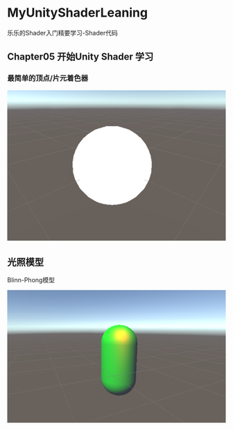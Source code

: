 # MyUnityShaderLeaning
乐乐的Shader入门精要学习-Shader代码

## Chapter05 开始Unity Shader 学习

### 最简单的顶点/片元着色器

![](Image/image-20230720212733181.png)

## 光照模型

Blinn-Phong模型

![](Image\image-20230721231138779.png)
